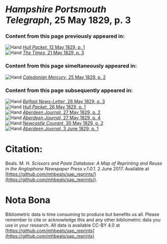 # *Hampshire Portsmouth Telegraph*, 25 May 1829, p. 3  
  
### Content from this page previously appeared in:  
![Hand](http://scissorsandpaste.net/wp-content/uploads/2017/06/smallhandpointer.png) [*Hull Packet*, 12 May 1829, p. 1](https://mhbeals.github.io/sap_html/Hull-Packet/Hull-Packet-12-May-1829-p-1)  
![Hand](http://scissorsandpaste.net/wp-content/uploads/2017/06/smallhandpointer.png) [*The Times*, 21 May 1829, p. 3](https://mhbeals.github.io/sap_html/The-Times/The-Times-21-May-1829-p-3)  
  
### Content from this page simeltaneously appeared in:  
![Hand](http://scissorsandpaste.net/wp-content/uploads/2017/06/smallhandpointer.png) [*Caledonian Mercury*, 25 May 1829, p. 2](https://mhbeals.github.io/sap_html/Caledonian-Mercury/Caledonian-Mercury-25-May-1829-p-2)  
  
### Content from this page subsequently appeared in:  
![Hand](http://scissorsandpaste.net/wp-content/uploads/2017/06/smallhandpointer.png) [*Belfast News-Letter*, 26 May 1829, p. 3](https://mhbeals.github.io/sap_html/Belfast-News-Letter/Belfast-News-Letter-26-May-1829-p-3)  
![Hand](http://scissorsandpaste.net/wp-content/uploads/2017/06/smallhandpointer.png) [*Hull Packet*, 26 May 1829, p. 1](https://mhbeals.github.io/sap_html/Hull-Packet/Hull-Packet-26-May-1829-p-1)  
![Hand](http://scissorsandpaste.net/wp-content/uploads/2017/06/smallhandpointer.png) [*Aberdeen Journal*, 27 May 1829, p. 2](https://mhbeals.github.io/sap_html/Aberdeen-Journal/Aberdeen-Journal-27-May-1829-p-2)  
![Hand](http://scissorsandpaste.net/wp-content/uploads/2017/06/smallhandpointer.png) [*Aberdeen Journal*, 27 May 1829, p. 4](https://mhbeals.github.io/sap_html/Aberdeen-Journal/Aberdeen-Journal-27-May-1829-p-4)  
![Hand](http://scissorsandpaste.net/wp-content/uploads/2017/06/smallhandpointer.png) [*Newcastle Courant*, 30 May 1829, p. 2](https://mhbeals.github.io/sap_html/Newcastle-Courant/Newcastle-Courant-30-May-1829-p-2)  
![Hand](http://scissorsandpaste.net/wp-content/uploads/2017/06/smallhandpointer.png) [*Aberdeen Journal*, 3 June 1829, p. 1](https://mhbeals.github.io/sap_html/Aberdeen-Journal/Aberdeen-Journal-3-June-1829-p-1)  


# Citation: 

Beals. M. H. *Scissors and Paste Database: A Map of Reprinting and Reuse in the Anglophone Newspaper Press v.1.0.1.* 2 June 2017. Available at [https://github.com/mhbeals/sap_reprints/](https://github.com/mhbeals/sap_reprints/). 

# Nota Bona

Bibliometric data is time consuming to produce but benefits us all. Please remember to cite or acknowledge this and any other bibliometric data you use in your research. All data is available CC-BY 4.0 at [https://github.com/mhbeals/sap_reprints](https://github.com/mhbeals/sap_reprints)